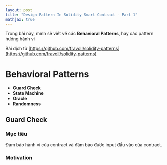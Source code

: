 ```yaml
---
layout: post
title: "Design Pattern In Solidity Smart Contract - Part 1"
mathjax: true
---
```


Trong bài này, mình sẽ viết về các **Behavioral Patterns**, hay các pattern hướng hành vi

Bài dịch từ [https://github.com/fravoll/solidity-patterns](https://github.com/fravoll/solidity-patterns)

# Behavioral Patterns

  - **Guard Check**
  - **State Machine**
  - **Oracle**
  - **Randomness**

## Guard Check

### Mục tiêu

Đảm bảo hành vi của contract và đảm bảo được input đầu vào của contract.

### Motivation

